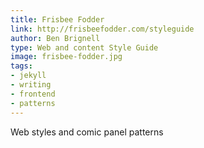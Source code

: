 ```yaml
---
title: Frisbee Fodder
link: http://frisbeefodder.com/styleguide
author: Ben Brignell
type: Web and content Style Guide
image: frisbee-fodder.jpg
tags:
- jekyll
- writing
- frontend
- patterns
---
```


Web styles and comic panel patterns
